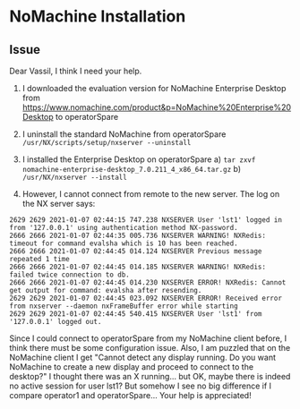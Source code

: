 # NoMachine Installation

## Issue

Dear Vassil, I think I need your help.
1. I downloaded the evaluation version for NoMachine Enterprise Desktop from
https://www.nomachine.com/product&p=NoMachine%20Enterprise%20Desktop
to operatorSpare

2. I uninstall the standard NoMachine from operatorSpare
`/usr/NX/scripts/setup/nxserver --uninstall`

3. I installed the Enterprise Desktop on operatorSpare
a) `tar zxvf nomachine-enterprise-desktop_7.0.211_4_x86_64.tar.gz`
b) `/usr/NX/nxserver --install`

4. However, I cannot connect from remote to the new server. The log on the NX server says:
```
2629 2629 2021-01-07 02:44:15 747.238 NXSERVER User 'lst1' logged in from '127.0.0.1' using authentication method NX-password.
2666 2666 2021-01-07 02:44:35 005.736 NXSERVER WARNING! NXRedis: timeout for command evalsha which is 10 has been reached.
2666 2666 2021-01-07 02:44:45 014.124 NXSERVER Previous message repeated 1 time
2666 2666 2021-01-07 02:44:45 014.185 NXSERVER WARNING! NXRedis: failed twice connection to db.
2666 2666 2021-01-07 02:44:45 014.230 NXSERVER ERROR! NXRedis: Cannot get output for command: evalsha after resending.
2629 2629 2021-01-07 02:44:45 023.092 NXSERVER ERROR! Received error from nxserver --daemon nxFrameBuffer error while starting
2629 2629 2021-01-07 02:44:45 540.415 NXSERVER User 'lst1' from '127.0.0.1' logged out.
```

Since I could connect to operatorSpare from my NoMachine client before, I think there must be some configuration issue.
Also, I am puzzled that on the NoMachine client I get
"Cannot detect any display running. Do you want NoMachine to create a new display and proceed to connect to the desktop?"
I thought there was an X running... but OK, maybe there is indeed no active session for user lst1? But somehow I see no big difference if I compare operator1 and operatorSpare...
Your help is appreciated!